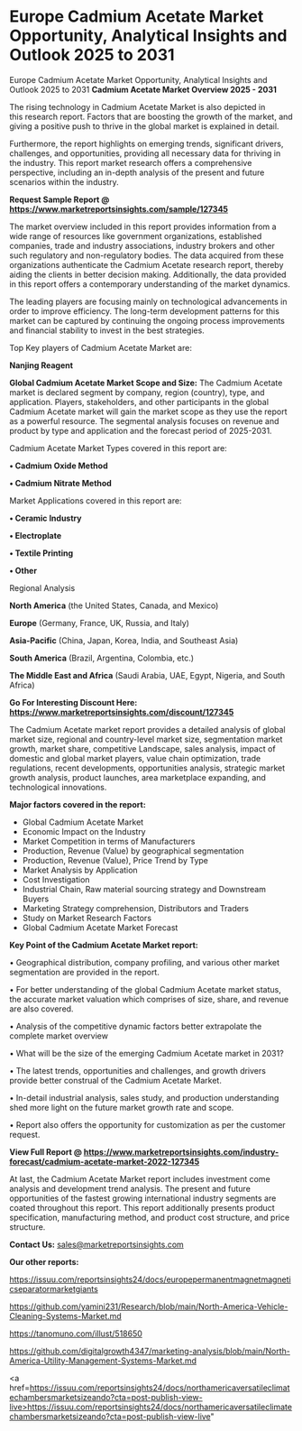 # Europe Cadmium Acetate Market Opportunity, Analytical Insights and Outlook 2025 to 2031
Europe Cadmium Acetate Market Opportunity, Analytical Insights and Outlook 2025 to 2031
<Strong> Cadmium Acetate Market Overview 2025 - 2031</strong>

The rising technology in Cadmium Acetate Market is also depicted in this research report. Factors that are boosting the growth of the market, and giving a positive push to thrive in the global market is explained in detail.

Furthermore, the report highlights on emerging trends, significant drivers, challenges, and opportunities, providing all necessary data for thriving in the industry. This report market research offers a comprehensive perspective, including an in-depth analysis of the present and future scenarios within the industry.

<strong>Request Sample Report @ <a href=https://www.marketreportsinsights.com/sample/127345>https://www.marketreportsinsights.com/sample/127345</a></strong>

The market overview included in this report provides information from a wide range of resources like government organizations, established companies, trade and industry associations, industry brokers and other such regulatory and non-regulatory bodies. The data acquired from these organizations authenticate the Cadmium Acetate research report, thereby aiding the clients in better decision making. Additionally, the data provided in this report offers a contemporary understanding of the market dynamics.

The leading players are focusing mainly on technological advancements in order to improve efficiency. The long-term development patterns for this market can be captured by continuing the ongoing process improvements and financial stability to invest in the best strategies.

Top Key players of Cadmium Acetate Market are:

<strong>Nanjing Reagent</strong>

<strong><b>Global Cadmium Acetate Market Scope and Size:</b></strong>
The Cadmium Acetate market is declared segment by company, region (country), type, and application. Players, stakeholders, and other participants in the global Cadmium Acetate market will gain the market scope as they use the report as a powerful resource. The segmental analysis focuses on revenue and product by type and application and the forecast period of 2025-2031.

Cadmium Acetate Market Types covered in this report are:

<strong>• Cadmium Oxide Method

• Cadmium Nitrate Method</strong>

Market Applications covered in this report are:

<strong>• Ceramic Industry

• Electroplate

• Textile Printing

• Other</strong> 

Regional Analysis

<strong>North America</strong> (the United States, Canada, and Mexico)

<strong>Europe</strong> (Germany, France, UK, Russia, and Italy)

<strong>Asia-Pacific</strong> (China, Japan, Korea, India, and Southeast Asia)

<strong>South America</strong> (Brazil, Argentina, Colombia, etc.)

<strong>The Middle East and Africa</strong> (Saudi Arabia, UAE, Egypt, Nigeria, and South Africa)

<strong>Go For Interesting Discount Here: <a href=https://www.marketreportsinsights.com/discount/127345>https://www.marketreportsinsights.com/discount/127345</a></strong>

The Cadmium Acetate market report provides a detailed analysis of global market size, regional and country-level market size, segmentation market growth, market share, competitive Landscape, sales analysis, impact of domestic and global market players, value chain optimization, trade regulations, recent developments, opportunities analysis, strategic market growth analysis, product launches, area marketplace expanding, and technological innovations.

<strong><b>Major factors covered in the report:</b></strong>
<ul>
  <li>Global Cadmium Acetate Market </li>
  <li>Economic Impact on the Industry</li>
  <li>Market Competition in terms of Manufacturers</li>
  <li>Production, Revenue (Value) by geographical segmentation</li>
  <li>Production, Revenue (Value), Price Trend by Type</li>
  <li>Market Analysis by Application</li>
  <li>Cost Investigation</li>
  <li>Industrial Chain, Raw material sourcing strategy and Downstream Buyers</li>
  <li>Marketing Strategy comprehension, Distributors and Traders</li>
  <li>Study on Market Research Factors</li>
  <li>Global Cadmium Acetate Market Forecast</li>
</ul>

<strong><b>Key Point of the Cadmium Acetate Market report:</b></strong>

• Geographical distribution, company profiling, and various other market segmentation are provided in the report.

• For better understanding of the global Cadmium Acetate market status, the accurate market valuation which comprises of size, share, and revenue are also covered.

• Analysis of the competitive dynamic factors better extrapolate the complete market overview

• What will be the size of the emerging Cadmium Acetate market in 2031?

• The latest trends, opportunities and challenges, and growth drivers provide better construal of the Cadmium Acetate Market.

• In-detail industrial analysis, sales study, and production understanding shed more light on the future market growth rate and scope.

• Report also offers the opportunity for customization as per the customer request.

<strong><b>View Full Report @ <a href=https://www.marketreportsinsights.com/industry-forecast/cadmium-acetate-market-2022-127345>https://www.marketreportsinsights.com/industry-forecast/cadmium-acetate-market-2022-127345</a></b></strong>


At last, the Cadmium Acetate Market report includes investment come analysis and development trend analysis. The present and future opportunities of the fastest growing international industry segments are coated throughout this report. This report additionally presents product specification, manufacturing method, and product cost structure, and price structure.

<strong>Contact Us:</strong>
sales@marketreportsinsights.com

<strong>Our other reports:</strong>

<a href=https://issuu.com/reportsinsights24/docs/europepermanentmagnetmagneticseparatormarketgiants>https://issuu.com/reportsinsights24/docs/europepermanentmagnetmagneticseparatormarketgiants</a>

<a href=https://github.com/yamini231/Research/blob/main/North-America-Vehicle-Cleaning-Systems-Market.md>https://github.com/yamini231/Research/blob/main/North-America-Vehicle-Cleaning-Systems-Market.md</a>

<a href=https://tanomuno.com/illust/518650>https://tanomuno.com/illust/518650</a>

<a href=https://github.com/digitalgrowth4347/marketing-analysis/blob/main/North-America-Utility-Management-Systems-Market.md>https://github.com/digitalgrowth4347/marketing-analysis/blob/main/North-America-Utility-Management-Systems-Market.md</a>

<a href=https://issuu.com/reportsinsights24/docs/northamericaversatileclimatechambersmarketsizeando?cta=post-publish-view-live>https://issuu.com/reportsinsights24/docs/northamericaversatileclimatechambersmarketsizeando?cta=post-publish-view-live</a>"
